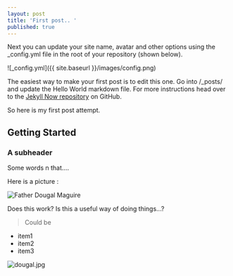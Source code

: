 ```yaml
---
layout: post
title: 'First post.. '
published: true
---
```


Next you can update your site name, avatar and other options using the _config.yml file in the root of your repository (shown below).

![_config.yml]({{ site.baseurl }}/images/config.png)

The easiest way to make your first post is to edit this one. Go into /_posts/ and update the Hello World markdown file. For more instructions head over to the [Jekyll Now repository](https://github.com/barryclark/jekyll-now) on GitHub.

So here is my first post attempt.

## Getting Started

### A subheader

Some words n that.... 


Here is a picture :

![Father Dougal Maguire]({{site.baseurl}}/_posts/dougal.jpg)




Does this work? Is this a useful way of doing things...?

> Could be

- item1
- item2
- item3

![dougal.jpg]({{site.baseurl}}/_posts/dougal.jpg)











